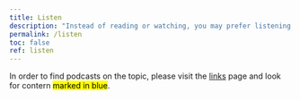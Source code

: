 ```yaml
---
title: Listen
description: "Instead of reading or watching, you may prefer listening to podcasts about the topic. Here are some."
permalink: /listen
toc: false
ref: listen
---
```

In order to find podcasts on the topic, please visit the [links](/links "Link") page and look for contern <mark class="blue">marked in blue</mark>.